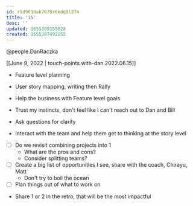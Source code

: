 ```yaml
---
id: r5d961dak7678r6kdq9l37n
title: '15'
desc: ''
updated: 1655309155028
created: 1655307492152
---
```


@people.DanRaczka

[[June 9, 2022 | touch-points.with-dan.2022.06.15]]

- Feature level planning
- User story mapping, writing then Rally
- Help the business with Feature level goals

- Trust my instincts, don't feel like I can't reach out to Dan and Bill
- Ask questions for clarity
- Interact with the team and help them get to thinking at the story level

- [ ] Do we revisit combining projects into 1
  - What are the pros and cons?
  - Consider splitting teams? 
- [ ] Create a big list of opportunities I see, share with the coach, Chirayu, Matt
    - Don't try to boil the ocean
- [ ] Plan things out of what to work on
- Share 1 or 2 in the retro, that will be the most impactful 
